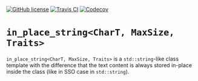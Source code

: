 [![GitHub license](https://img.shields.io/badge/license-MIT-blue.svg?maxAge=3600)](https://raw.githubusercontent.com/mpusz/in_place_string/master/LICENSE)
[![Travis CI](https://img.shields.io/travis/mpusz/in_place_string/master.svg)](https://travis-ci.org/mpusz/in_place_string)
[![Codecov](https://img.shields.io/codecov/c/github/mpusz/in_place_string/master.svg)](https://codecov.io/github/mpusz/in_place_string?branch=master)

# `in_place_string<CharT, MaxSize, Traits>`

`in_place_string<CharT, MaxSize, Traits>` is a `std::string`-like class template with the difference
that the text content is always stored in-place inside the class (like in SSO case in `std::string`).
